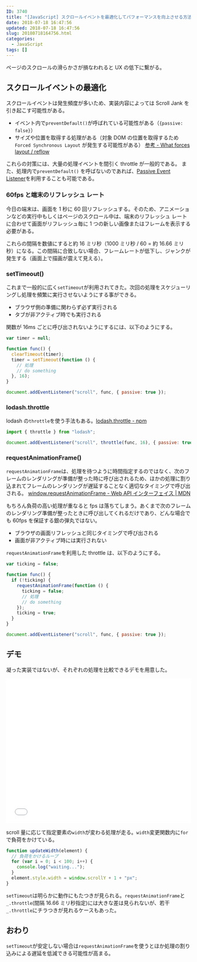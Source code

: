 ```yaml
---
ID: 3740
title: "[JavaScript] スクロールイベントを最適化してパフォーマンスを向上させる方法"
date: 2018-07-18 16:47:56
updated: 2018-07-18 16:47:56
slug: 20180718164756.html
categories:
  - JavaScript
tags: []
---
```


ページのスクロールの滑らかさが損なわれると UX の低下に繋がる。

## スクロールイベントの最適化

スクロールイベントは発生頻度が多いため、実装内容によっては Scroll Jank を引き起こす可能性がある。

- イベント内で`preventDefault()`が呼ばれている可能性がある（`{passive: false}`）
- サイズや位置を取得する処理がある（対象 DOM の位置を取得するため `Forced Synchronous Layout` が発生する可能性がある）
  [参考 - What forces layout / reflow](https://gist.github.com/paulirish/5d52fb081b3570c81e3a)

これらの対策には、大量の処理イベントを間引く throttle が一般的である。
また、処理内で`preventDefault()` を呼ばないのであれば、[Passive Event Listener](https://b.0218.jp/20180714221323.html)を利用することも可能である。

### 60fps と端末のリフレッシュ レート

今日の端末は、画面を 1 秒に 60 回リフレッシュする。そのため、アニメーションなどの実行中もしくはページのスクロール中は、端末のリフレッシュ レートに合わせて画面がリフレッシュ毎に 1 つの新しい画像またはフレームを表示する必要がある。

これらの間隔を数値にすると約 16 ミリ秒（1000 ミリ秒 / 60 = 約 16.66 ミリ秒）になる。この間隔に合致しない場合、フレームレートが低下し、ジャンクが発生する（画面上で描画が震えて見える）。

### setTimeout()

これまで一般的に広く`setTimeout`が利用されてきた。次回の処理をスケジューリングし処理を頻繁に実行させないようにする事ができる。

- ブラウザ側の準備に関わらず必ず実行される
- タブが非アクティブ時でも実行される

関数が 16ms ごとに呼び出されないようにするには、以下のようにする。

```js
var timer = null;

function func() {
  clearTimeout(timer);
  timer = setTimeout(function () {
    // 処理
    // do something
  }, 16);
}

document.addEventListener("scroll", func, { passive: true });
```

### lodash.throttle

lodash の`throttle`を使う手法もある。[lodash.throttle - npm](https://www.npmjs.com/package/lodash.throttle)

```js
import { throttle } from "lodash";

document.addEventListener("scroll", throttle(func, 16), { passive: true });
```

### requestAnimationFrame()

`requestAnimationFrame`は、処理を待つように時間指定するのではなく、次のフレームのレンダリングが準備が整った時に呼び出されるため、ほかの処理に割り込まれてフレームのレンダリングが遅延することなく適切なタイミングで呼び出される。
[window.requestAnimationFrame - Web API インターフェイス | MDN](https://developer.mozilla.org/ja/docs/Web/API/Window/requestAnimationFrame)

もちろん負荷の高い処理が重なると fps は落ちてしまう。あくまで次のフレームのレンダリング準備が整ったときに呼び出してくれるだけであり、どんな場合でも 60fps を保証する銀の弾丸ではない。

- ブラウザの画面リフレッシュと同じタイミングで呼び出される
- 画面が非アクティブ時には実行されない

`requestAnimationFrame`を利用した throttle は、以下のようにする。

```js
var ticking = false;

function func() {
  if (!ticking) {
    requestAnimationFrame(function () {
      ticking = false;
      // 処理
      // do something
    });
    ticking = true;
  }
}

document.addEventListener("scroll", func, { passive: true });
```

## デモ

凝った実装ではないが、それぞれの処理を比較できるデモを用意した。

<iframe height='394' scrolling='no' title='requestAnimationFrame vs throttle vs setTimeout' src='//codepen.io/hiro0218/embed/LBZVQv/?height=394&theme-id=light&default-tab=result&embed-version=2' frameborder='no' allowtransparency='true' allowfullscreen='true' style='width: 100%;'>See the Pen <a href='https://codepen.io/hiro0218/pen/LBZVQv/'>requestAnimationFrame vs throttle vs setTimeout</a> by hiro (<a href='https://codepen.io/hiro0218'>@hiro0218</a>) on <a href='https://codepen.io'>CodePen</a>.
</iframe>

scroll 量に応じて指定要素の`width`が変わる処理が走る。`width`変更関数内に`for`で負荷をかけている。

```js
function updateWidth(element) {
  // 負荷をかけるループ
  for (var i = 0; i < 100; i++) {
    console.log("waiting...");
  }
  element.style.width = window.scrollY + 1 + "px";
}
```

`setTimeout`は明らかに動作にもたつきが見られる。`requestAnimationFrame`と`_.throttle`(間隔 16.66 ミリ秒指定)には大きな差は見られないが、若干`_.throttle`にチラつきが見れるケースもあった。

## おわり

`setTimeout`が安定しない場合は`requestAnimationFrame`を使うとほか処理の割り込みによる遅延を低減できる可能性が高まる。
